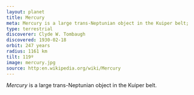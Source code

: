 ```yaml
---
layout: planet
title: Mercury
meta: Mercury is a large trans-Neptunian object in the Kuiper belt;
type: terrestrial
discoverer: Clyde W. Tombaugh
discovered: 1930-02-18
orbit: 247 years
radius: 1161 km
tilt: 119º
image: mercury.jpg
source: http:en.wikipedia.org/wiki/Mercury
---
```


*Mercury* is a large trans-Neptunian object in the Kuiper belt.